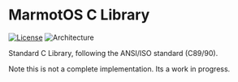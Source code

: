 # MarmotOS C Library

[![License](https://img.shields.io/badge/license-XFree86-blue.svg)](LICENSE)
![Architecture](https://img.shields.io/badge/arch-x86--64-blue.svg)

Standard C Library, following the ANSI/ISO standard (C89/90).



Note this is not a complete implementation. Its a work in progress.

